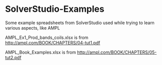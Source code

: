 # SolverStudio-Examples
Some example spreadsheets from SolverStudio used while trying to learn various aspects, like AMPL

AMPL_Ex1_Prod_bands_coils.xlsx is from http://ampl.com/BOOK/CHAPTERS/04-tut1.pdf

AMPL_Book_Examples.xlsx is from        http://ampl.com/BOOK/CHAPTERS/05-tut2.pdf
